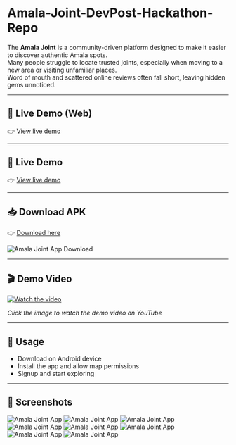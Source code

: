 # Amala-Joint-DevPost-Hackathon-Repo

The **Amala Joint** is a community-driven platform designed to make it easier to discover authentic Amala spots.  
Many people struggle to locate trusted joints, especially when moving to a new area or visiting unfamiliar places.  
Word of mouth and scattered online reviews often fall short, leaving hidden gems unnoticed.  

---

## 🚀 Live Demo  (Web)
👉 [View live demo](https://amala-joint.vercel.app/)

---

## 🚀 Live Demo  
👉 [View live demo](https://appetize.io/app/b_5rnla2qbgrswravifqqbwyek5y)

---

## 📥 Download APK  
👉 [Download here](https://expo.dev/accounts/timcodes/projects/amav1/builds/9d48849a-71f6-42c5-9830-24e61624ad05)  

![Amala Joint App Download](https://github.com/Timcodes117/Amala-Joint-DevPost-Hackathon-Repo/blob/main/frontend/assets/images/apk%20walkthrough.PNG?raw=true "Amala Joint app download")

---

## 🎬 Demo Video  
[![Watch the video](https://img.youtube.com/vi/K6GBUt9dL-A/maxresdefault.jpg)](https://www.youtube.com/watch?v=963iztD0dyM)  

*Click the image to watch the demo video on YouTube*  

---

## 📱 Usage  
- Download on Android device  
- Install the app and allow map permissions  
- Signup and start exploring  

---

## 📸 Screenshots  
![Amala Joint App](https://github.com/Timcodes117/Amala-Joint-DevPost-Hackathon-Repo/blob/main/frontend_web/public/aj1.png?raw=true "Amala Joint")
![Amala Joint App](https://github.com/Timcodes117/Amala-Joint-DevPost-Hackathon-Repo/blob/main/frontend_web/public/aj2.png?raw=true "Amala Joint")
![Amala Joint App](https://github.com/Timcodes117/Amala-Joint-DevPost-Hackathon-Repo/blob/main/frontend_web/public/aj3.png?raw=true "Amala Joint")
![Amala Joint App](https://github.com/Timcodes117/Amala-Joint-DevPost-Hackathon-Repo/blob/main/frontend_web/public/aj4.png?raw=true "Amala Joint")
![Amala Joint App](https://github.com/Timcodes117/Amala-Joint-DevPost-Hackathon-Repo/blob/main/frontend_web/public/aj5.png?raw=true "Amala Joint")
![Amala Joint App](https://github.com/Timcodes117/Amala-Joint-DevPost-Hackathon-Repo/blob/main/frontend/assets/images/IMG-20250914-WA0003.jpg?raw=true "Amala Joint")
![Amala Joint App](https://github.com/Timcodes117/Amala-Joint-DevPost-Hackathon-Repo/blob/main/frontend/assets/images/IMG-20250914-WA0001.jpg?raw=true "Amala Joint")
![Amala Joint App](https://github.com/Timcodes117/Amala-Joint-DevPost-Hackathon-Repo/blob/main/frontend/assets/images/IMG-20250914-WA0006.jpg?raw=true "Amala Joint Bot")
